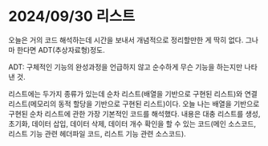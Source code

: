 # 2024/09/30 리스트

오늘은 거의 코드 해석하는데 시간을 보내서 개념적으로 정리할만한 게 딱히 없다. 그나마 한다면 ADT(추상자료형)정도.

ADT: 구체적인 기능의 완성과정을 언급하지 않고 순수하게 무슨 기능을 하는지만 나타낸 것.

리스트에는 두가지 종류가 있는데 순차 리스트(배열을 기반으로 구현된 리스트)와 연결 리스트(메모리의 동적 할당을 기반으로 구현된 리스트)이다. 오늘 나는 배열을 기반으로 구현된 순차 리스트에 관한 가장 기본적인 코드를 해석했다. 내용은 대충 리스트를 생성, 초기화, 데이터 삽입, 데이터 삭제, 데이터 개수 확인을 할 수 있는 코드(메인 소스코드, 리스트 기능 관련 헤더파일 코드, 리스트 기능 관련 소스코드).